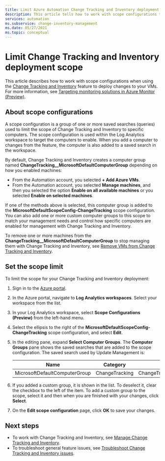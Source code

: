 ```yaml
---
title: Limit Azure Automation Change Tracking and Inventory deployment scope
description: This article tells how to work with scope configurations to limit the scope of a Change Tracking and Inventory deployment.
services: automation
ms.subservice: change-inventory-management
ms.date: 05/27/2021
ms.topic: conceptual
---
```


# Limit Change Tracking and Inventory deployment scope

This article describes how to work with scope configurations when using the [Change Tracking and Inventory](overview.md) feature to deploy changes to your VMs. For more information, see [Targeting monitoring solutions in Azure Monitor (Preview)](/previous-versions/azure/azure-monitor/insights/solution-targeting).

## About scope configurations

A scope configuration is a group of one or more saved searches (queries) used to limit the scope of Change Tracking and Inventory to specific computers. The scope configuration is used within the Log Analytics workspace to target the computers to enable. When you add a computer to changes from the feature, the computer is also added to a saved search in the workspace.

By default, Change Tracking and Inventory creates a computer group named **ChangeTracking__MicrosoftDefaultComputerGroup** depending on how you enabled machines:

* From the Automation account, you selected **+ Add Azure VMs**.
* From the Automation account, you selected **Manage machines**, and then you selected the option **Enable on all available machines** or you selected **Enable on selected machines**.

If one of the methods above is selected, this computer group is added to the **MicrosoftDefaultScopeConfig-ChangeTracking** scope configuration. You can also add one or more custom computer groups to this scope to match your management needs and control how specific computers are enabled for management with Change Tracking and Inventory.

To remove one or more machines from the **ChangeTracking__MicrosoftDefaultComputerGroup** to stop managing them with Change Tracking and Inventory, see [Remove VMs from Change Tracking and Inventory](remove-vms-from-change-tracking.md).

## Set the scope limit

To limit the scope for your Change Tracking and Inventory deployment:

1. Sign in to the [Azure portal](https://portal.azure.com).

2. In the Azure portal, navigate to **Log Analytics workspaces**. Select your workspace from the list.

3. In your Log Analytics workspace, select **Scope Configurations (Preview)** from the left-hand menu.

4. Select the ellipsis to the right of the  **MicrosoftDefaultScopeConfig-ChangeTracking** scope configuration, and select **Edit**.

5. In the editing pane, expand **Select Computer Groups**. The **Computer Groups** pane shows the saved searches that are added to the scope configuration. The saved search used by Update Management is:

    |Name     |Category  |Alias  |
    |---------|---------|---------|
    |MicrosoftDefaultComputerGroup     | ChangeTracking        | ChangeTracking__MicrosoftDefaultComputerGroup         |

6. If you added a custom group, it is shown in the list. To deselect it, clear the checkbox to the left of the item. To add a custom group to the scope, select it and then when you are finished with your changes, click **Select**.

7. On the **Edit scope configuration** page, click **OK** to save your changes.

## Next steps

* To work with Change Tracking and Inventory, see [Manage Change Tracking and Inventory](manage-change-tracking.md).
* To troubleshoot general feature issues, see [Troubleshoot Change Tracking and Inventory issues](../troubleshoot/change-tracking.md).
